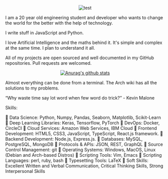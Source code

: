 <div align="center">

![test](https://media1.tenor.com/images/650843414c5eb8e2b0d36daf1c825a41/tenor.gif?itemid=14550685)

</div>

I am a 20 year old engineering student and developer who wants to change the world for the better with the help of technology.

I write stuff in JavaScript and Python.

I love Artificial Intelligence and the maths behind it. It's simple and complex at the same time. I plan to understand it all.

All of my projects are open sourced and well documented in my GitHub repositories. Pull requests are welcomed.

<div align="center">

[![Anurag's github stats](https://github-readme-stats.vercel.app/api?username=amogh-w&count_private=true&show_icons=true&theme=synthwave)](https://github.com/anuraghazra/github-readme-stats)

</div>

Almost everything can be done from a terminal. The Arch wiki has all the solutions to my problems.

“Why waste time say lot word when few word do trick?” - Kevin Malone

Skills:

💎 Data Science: Python, Numpy, Pandas, Seaborn, Matplotlib, Scikit-Learn
💎 Deep Learning Libraries: Keras, Tensorflow, PyTorch
💎 DevOps: Docker, CircleCI
💎 Cloud Services: Amazon Web Services, IBM Cloud
💎 Frontend Development: HTML5, CSS3, JavaScript, TypeScript, React.js framework.
💎 Backend Development: Node.js, Express.js.
💎 Databases: MySQL, PostgreSQL, MongoDB
💎 Protocols & APIs: JSON, REST, GraphQL
💎 Source Control Management: git
💎 Operating Systems: Windows, MacOS, Linux (Debian and Arch-based Distros)
💎 Scripting Tools: Vim, Emacs
💎 Scripting Languages: perl, ruby, bash
💎 Typesetting Tools: LaTeX
💎 Soft Skills: Excellent Written and Verbal Communication, Critical Thinking Skills, Strong Interpersonal Skills
